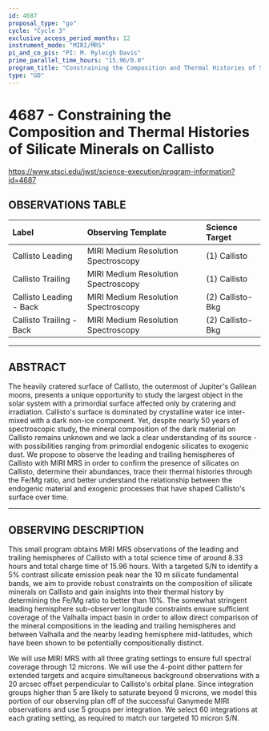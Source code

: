 ```yaml
---
id: 4687
proposal_type: "go"
cycle: "Cycle 3"
exclusive_access_period_months: 12
instrument_mode: "MIRI/MRS"
pi_and_co_pis: "PI: M. Ryleigh Davis"
prime_parallel_time_hours: "15.96/0.0"
program_title: "Constraining the Composition and Thermal Histories of Silicate Minerals on Callisto"
type: "GO"
---
```

# 4687 - Constraining the Composition and Thermal Histories of Silicate Minerals on Callisto
https://www.stsci.edu/jwst/science-execution/program-information?id=4687
## OBSERVATIONS TABLE
| Label                      | Observing Template                 | Science Target   |
| :------------------------- | :--------------------------------- | :--------------- |
| Callisto Leading           | MIRI Medium Resolution Spectroscopy| (1) Callisto     |
| Callisto Trailing          | MIRI Medium Resolution Spectroscopy| (1) Callisto     |
| Callisto Leading - Back    | MIRI Medium Resolution Spectroscopy| (2) Callisto-Bkg |
| Callisto Trailing - Back   | MIRI Medium Resolution Spectroscopy| (2) Callisto-Bkg |

---

## ABSTRACT

The heavily cratered surface of Callisto, the outermost of Jupiter's Galilean moons, presents a unique opportunity to study the largest object in the solar system with a primordial surface affected only by cratering and irradiation. Callisto's surface is dominated by crystalline water ice inter-mixed with a dark non-ice component. Yet, despite nearly 50 years of spectroscopic study, the mineral composition of the dark material on Callisto remains unknown and we lack a clear understanding of its source - with possibilities ranging from primordial endogenic silicates to exogenic dust. We propose to observe the leading and trailing hemispheres of Callisto with MIRI MRS in order to confirm the presence of silicates on Callisto, determine their abundances, trace their thermal histories through the Fe/Mg ratio, and better understand the relationship between the endogenic material and exogenic processes that have shaped Callisto's surface over time.

---

## OBSERVING DESCRIPTION

This small program obtains MIRI MRS observations of the leading and trailing hemispheres of Callisto with a total science time of around 8.33 hours and total charge time of 15.96 hours. With a targeted S/N to identify a 5% contrast silicate emission peak near the 10 m silicate fundamental bands, we aim to provide robust constraints on the composition of silicate minerals on Callisto and gain insights into their thermal history by determining the Fe/Mg ratio to better than 10%. The somewhat stringent leading hemisphere sub-observer longitude constraints ensure sufficient coverage of the Valhalla impact basin in order to allow direct comparison of the mineral compositions in the leading and trailing hemispheres and between Valhalla and the nearby leading hemisphere mid-latitudes, which have been shown to be potentially compositionally distinct.

We will use MIRI MRS with all three grating settings to ensure full spectral coverage through 12 microns. We will use the 4-point dither pattern for extended targets and acquire simultaneous background observations with a 20 arcsec offset perpendicular to Callisto's orbital plane. Since integration groups higher than 5 are likely to saturate beyond 9 microns, we model this portion of our observing plan off of the successful Ganymede MIRI observations and use 5 groups per integration. We select 60 integrations at each grating setting, as required to match our targeted 10 micron S/N.